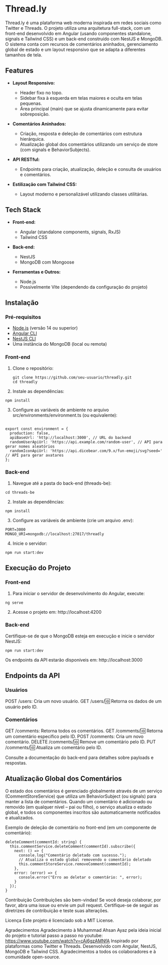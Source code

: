 # Thread.ly

Thread.ly é uma plataforma web moderna inspirada em redes sociais como Twitter e Threads. O projeto utiliza uma arquitetura full-stack, com um front-end desenvolvido em Angular (usando componentes standalone, signals e Tailwind CSS) e um back-end construído com NestJS e MongoDB. O sistema conta com recursos de comentários aninhados, gerenciamento global de estado e um layout responsivo que se adapta a diferentes tamanhos de tela.

## Features

- **Layout Responsivo:**  
  - Header fixo no topo.  
  - Sidebar fixa à esquerda em telas maiores e oculta em telas pequenas.  
  - Área principal (main) que se ajusta dinamicamente para evitar sobreposição.

- **Comentários Aninhados:**  
  - Criação, resposta e deleção de comentários com estrutura hierárquica.  
  - Atualização global dos comentários utilizando um serviço de store (com signals e BehaviorSubjects).

- **API RESTful:**  
  - Endpoints para criação, atualização, deleção e consulta de usuários e comentários.
  
- **Estilização com Tailwind CSS:**  
  - Layout moderno e personalizável utilizando classes utilitárias.

## Tech Stack

- **Front-end:**  
  - Angular (standalone components, signals, RxJS)  
  - Tailwind CSS

- **Back-end:**  
  - NestJS  
  - MongoDB com Mongoose

- **Ferramentas e Outros:**  
  - Node.js  
  - Possivelmente Vite (dependendo da configuração do projeto)

## Instalação

### Pré-requisitos

- [Node.js](https://nodejs.org/) (versão 14 ou superior)
- [Angular CLI](https://angular.io/cli)
- [NestJS CLI](https://docs.nestjs.com/cli/overview)
- Uma instância do MongoDB (local ou remota)

### Front-end

1. Clone o repositório:

   ``` 
   git clone https://github.com/seu-usuario/threadly.git
   cd threadly
2. Instale as dependências:
  ```
  npm install
  ```

3. Configure as variáveis de ambiente no arquivo src/environments/environment.ts (ou equivalente):
```

export const environment = {
  production: false,
  apiBaseUrl: 'http://localhost:3000', // URL do backend
  randomUserApiUrl: 'https://api.example.com/random-user', // API para gerar nomes aleatórios
  randomIconApiUrl: 'https://api.dicebear.com/9.x/fun-emoji/svg?seed=' // API para gerar avatares
};
```

### Back-end

1. Navegue até a pasta do back-end (threads-be):
```
cd threads-be
```

2. Instale as dependências:
```
npm install
```

3. Configure as variáveis de ambiente (crie um arquivo .env):
```
PORT=3000
MONGO_URI=mongodb://localhost:27017/threadly
```

4. Inicie o servidor:
```
npm run start:dev
```

## Execução do Projeto

### Front-end

1. Para iniciar o servidor de desenvolvimento do Angular, execute:

```
ng serve
```

2. Acesse o projeto em: http://localhost:4200

### Back-end

Certifique-se de que o MongoDB esteja em execução e inicie o servidor NestJS:
```
npm run start:dev
```

Os endpoints da API estarão disponíveis em: http://localhost:3000

## Endpoints da API
### Usuários
POST /users: Cria um novo usuário.
GET /users/:id: Retorna os dados de um usuário pelo ID.
### Comentários
GET /comments: Retorna todos os comentários.
GET /comments/:id: Retorna um comentário específico pelo ID.
POST /comments: Cria um novo comentário.
DELETE /comments/:id: Remove um comentário pelo ID.
PUT /comments/:id: Atualiza um comentário pelo ID.

Consulte a documentação do back-end para detalhes sobre payloads e respostas.

## Atualização Global dos Comentários
O estado dos comentários é gerenciado globalmente através de um serviço (CommentStoreService) que utiliza um BehaviorSubject (ou signals) para manter a lista de comentários.
Quando um comentário é adicionado ou removido (em qualquer nível – pai ou filho), o serviço atualiza o estado global, e todos os componentes inscritos são automaticamente notificados e atualizados.

Exemplo de deleção de comentário no front-end (em um componente de comentário):
```
deleteComment(commentId: string) {
  this.commentService.deleteComment(commentId).subscribe({
    next: () => {
      console.log("Comentário deletado com sucesso.");
      // Atualiza o estado global removendo o comentário deletado
      this.commentStoreService.removeComment(commentId);
    },
    error: (error) => {
      console.error("Erro ao deletar o comentário: ", error);
    }
  });
}
```
Contribuição
Contribuições são bem-vindas! Se você deseja colaborar, por favor, abra uma issue ou envie um pull request. Certifique-se de seguir as diretrizes de contribuição e teste suas alterações.

Licença
Este projeto é licenciado sob a MIT License.

Agradecimentos
Agradecimento à Muhammad Ahsan Ayaz pela ideia inicial do projeto e tutorial passo a passo no youtube: https://www.youtube.com/watch?v=cAj6gzAMNfA
Inspirado por plataformas como Twitter e Threads.
Desenvolvido com Angular, NestJS, MongoDB e Tailwind CSS.
Agradecimentos a todos os colaboradores e à comunidade open-source.



